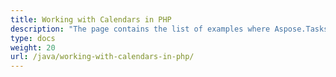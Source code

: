 ```yaml
---
title: Working with Calendars in PHP
description: "The page contains the list of examples where Aspose.Tasks Java for PHP is used to work with Microsoft Project calendars."
type: docs
weight: 20
url: /java/working-with-calendars-in-php/
---
```

